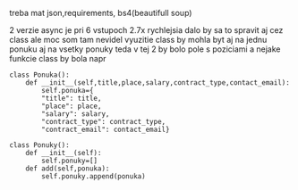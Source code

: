 treba mat json,requirements, bs4(beautifull soup)

2 verzie async je pri 6 vstupoch 2.7x rychlejsia
dalo by sa to spravit aj cez class ale moc som tam nevidel vyuzitie
class by mohla byt aj na jednu ponuku aj na vsetky ponuky
teda v tej 2 by bolo pole s poziciami a nejake funkcie
class by bola napr

```
class Ponuka():
    def __init__(self,title,place,salary,contract_type,contact_email):
        self.ponuka={
        "title": title,
        "place": place,
        "salary": salary,
        "contract_type": contract_type,
        "contract_email": contact_email}

class Ponuky():
    def __init__(self):
        self.ponuky=[]
    def add(self,ponuka):
        self.ponuky.append(ponuka)
```
